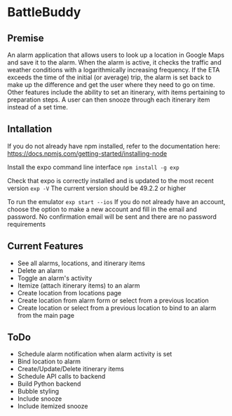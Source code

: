 # BattleBuddy

## Premise
  
  An alarm application that allows users to look up a location in Google Maps and save it to the alarm. When the alarm is active, it checks the traffic and weather conditions with a logarithmically increasing frequency. If the ETA exceeds the time of the initial (or average) trip, the alarm is set back to make up the difference and get the user where they need to go on time. Other features include the ability to set an itinerary, with items pertaining to preparation steps. A user can then snooze through each itinerary item instead of a set time.

## Intallation

If you do not already have npm installed, refer to the documentation here:
https://docs.npmjs.com/getting-started/installing-node

Install the expo command line interface
```npm install -g exp```

Check that expo is correctly installed and is updated to the most recent version
```exp -V```
The current version should be 49.2.2 or higher

To run the emulator
```exp start --ios```
If you do not already have an account, choose the option to make a new account and fill in the email and password. No confirmation email will be sent and there are no password requirements

## Current Features

* See all alarms, locations, and itinerary items
* Delete an alarm
* Toggle an alarm's activity
* Itemize (attach itinerary items) to an alarm
* Create location from locations page
* Create location from alarm form or select from a previous location
* Create location or select from a previous location to bind to an alarm from the main page

## ToDo

* Schedule alarm notification when alarm activity is set
* Bind location to alarm
* Create/Update/Delete itinerary items
* Schedule API calls to backend
* Build Python backend
* Bubble styling
* Include snooze
* Include itemized snooze

